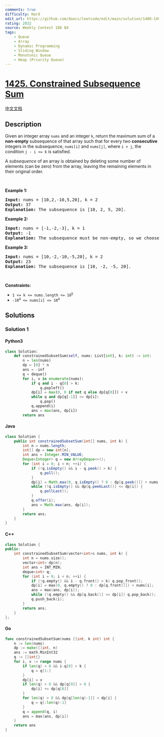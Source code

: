 ```yaml
---
comments: true
difficulty: Hard
edit_url: https://github.com/doocs/leetcode/edit/main/solution/1400-1499/1425.Constrained%20Subsequence%20Sum/README_EN.md
rating: 2032
source: Weekly Contest 186 Q4
tags:
    - Queue
    - Array
    - Dynamic Programming
    - Sliding Window
    - Monotonic Queue
    - Heap (Priority Queue)
---
```


<!-- problem:start -->

# [1425. Constrained Subsequence Sum](https://leetcode.com/problems/constrained-subsequence-sum)

[中文文档](/solution/1400-1499/1425.Constrained%20Subsequence%20Sum/README.md)

## Description

<!-- description:start -->

<p>Given an integer array <code>nums</code> and an integer <code>k</code>, return the maximum sum of a <strong>non-empty</strong> subsequence of that array such that for every two <strong>consecutive</strong> integers in the subsequence, <code>nums[i]</code> and <code>nums[j]</code>, where <code>i &lt; j</code>, the condition <code>j - i &lt;= k</code> is satisfied.</p>

<p>A <em>subsequence</em> of an array is obtained by deleting some number of elements (can be zero) from the array, leaving the remaining elements in their original order.</p>

<p>&nbsp;</p>
<p><strong class="example">Example 1:</strong></p>

<pre>
<strong>Input:</strong> nums = [10,2,-10,5,20], k = 2
<strong>Output:</strong> 37
<b>Explanation:</b> The subsequence is [10, 2, 5, 20].
</pre>

<p><strong class="example">Example 2:</strong></p>

<pre>
<strong>Input:</strong> nums = [-1,-2,-3], k = 1
<strong>Output:</strong> -1
<b>Explanation:</b> The subsequence must be non-empty, so we choose the largest number.
</pre>

<p><strong class="example">Example 3:</strong></p>

<pre>
<strong>Input:</strong> nums = [10,-2,-10,-5,20], k = 2
<strong>Output:</strong> 23
<b>Explanation:</b> The subsequence is [10, -2, -5, 20].
</pre>

<p>&nbsp;</p>
<p><strong>Constraints:</strong></p>

<ul>
	<li><code>1 &lt;= k &lt;= nums.length &lt;= 10<sup>5</sup></code></li>
	<li><code>-10<sup>4</sup> &lt;= nums[i] &lt;= 10<sup>4</sup></code></li>
</ul>

<!-- description:end -->

## Solutions

<!-- solution:start -->

### Solution 1

<!-- tabs:start -->

#### Python3

```python
class Solution:
    def constrainedSubsetSum(self, nums: List[int], k: int) -> int:
        n = len(nums)
        dp = [0] * n
        ans = -inf
        q = deque()
        for i, v in enumerate(nums):
            if q and i - q[0] > k:
                q.popleft()
            dp[i] = max(0, 0 if not q else dp[q[0]]) + v
            while q and dp[q[-1]] <= dp[i]:
                q.pop()
            q.append(i)
            ans = max(ans, dp[i])
        return ans
```

#### Java

```java
class Solution {
    public int constrainedSubsetSum(int[] nums, int k) {
        int n = nums.length;
        int[] dp = new int[n];
        int ans = Integer.MIN_VALUE;
        Deque<Integer> q = new ArrayDeque<>();
        for (int i = 0; i < n; ++i) {
            if (!q.isEmpty() && i - q.peek() > k) {
                q.poll();
            }
            dp[i] = Math.max(0, q.isEmpty() ? 0 : dp[q.peek()]) + nums[i];
            while (!q.isEmpty() && dp[q.peekLast()] <= dp[i]) {
                q.pollLast();
            }
            q.offer(i);
            ans = Math.max(ans, dp[i]);
        }
        return ans;
    }
}
```

#### C++

```cpp
class Solution {
public:
    int constrainedSubsetSum(vector<int>& nums, int k) {
        int n = nums.size();
        vector<int> dp(n);
        int ans = INT_MIN;
        deque<int> q;
        for (int i = 0; i < n; ++i) {
            if (!q.empty() && i - q.front() > k) q.pop_front();
            dp[i] = max(0, q.empty() ? 0 : dp[q.front()]) + nums[i];
            ans = max(ans, dp[i]);
            while (!q.empty() && dp[q.back()] <= dp[i]) q.pop_back();
            q.push_back(i);
        }
        return ans;
    }
};
```

#### Go

```go
func constrainedSubsetSum(nums []int, k int) int {
	n := len(nums)
	dp := make([]int, n)
	ans := math.MinInt32
	q := []int{}
	for i, v := range nums {
		if len(q) > 0 && i-q[0] > k {
			q = q[1:]
		}
		dp[i] = v
		if len(q) > 0 && dp[q[0]] > 0 {
			dp[i] += dp[q[0]]
		}
		for len(q) > 0 && dp[q[len(q)-1]] < dp[i] {
			q = q[:len(q)-1]
		}
		q = append(q, i)
		ans = max(ans, dp[i])
	}
	return ans
}
```

<!-- tabs:end -->

<!-- solution:end -->

<!-- problem:end -->
